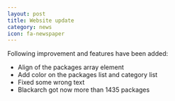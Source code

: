 ```yaml
---
layout: post
title: Website update
category: news
icon: fa-newspaper
---
```


Following improvement and features have been added:

* Align of the packages array element
* Add color on the packages list and category list
* Fixed some wrong text
* Blackarch got now more than 1435 packages